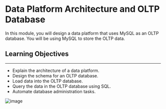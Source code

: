 
# Data Platform Architecture and OLTP Database

In this module, you will design a data platform that uses MySQL as an OLTP database. You will be using MySQL to store the OLTP data.

## Learning Objectives
________________________________________
-	Explain the architecture of a data platform.
-	Design the schema for an OLTP database.
-	Load data into the OLTP database.
-	Query the data in the OLTP database using SQL.
-	Automate database administration tasks.

![image](https://user-images.githubusercontent.com/108534539/218347565-ebebee5e-3de3-427a-8370-cef5e44c3591.png)